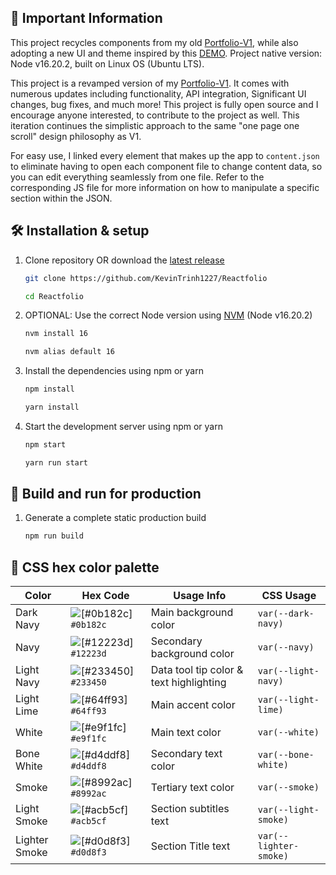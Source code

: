 <!-- <p align="center">
  <a href="https://www.kevintrinh.dev" target="_blank">
    <img alt="Fav Icon Png" src="https://github.com/KevinTrinh1227/Reactfolio/blob/master/public/assets/readme-icon.png" width="100"/>
  </a>
</p>
<h1 align="center">
  www.kevintrinh.dev - v2
</h1>
<p align="center">
  The Second iteration of <a href="https://www.kevintrinh.dev" target="_blank">kevintrinh.dev</a> built with React.js with GitHub API integration.
</p>

<div align="center">
  <img src="https://api.netlify.com/api/v1/badges/bda950e2-c382-4756-8f7c-129785602a59/deploy-status" alt="Website status" /> 
  <img src="https://img.shields.io/badge/maintenance-actively--developed-brightgreen.svg" alt="Maintained status" />
  <img src="https://img.shields.io/github/v/release/KevinTrinh1227/Reactfolio.svg" alt="Release badge" />
</div>

<a href="https://kevintrinh.dev" target="_blank">
   <img alt="Screen Shot from 10-03-2023 of landing page." src="https://github.com/KevinTrinh1227/Reactfolio/assets/48145892/d5a342d5-3e49-45d1-9028-cabc663ef61a">
</a>

<details>
  <summary align="center">VIEW MORE PHOTOS HERE</summary>
    <a href="https://www.kevintrinh.dev" target="_blank">
      <img alt="Screen Shot from 10-03-2023 of landing page." src="https://github.com/KevinTrinh1227/Reactfolio/blob/master/public/assets/screenshot_1.png">
      <img alt="Screen Shot" src="https://github.com/KevinTrinh1227/Reactfolio/blob/master/public/assets/screenshot_2.png">
      <img alt="Screen Shot" src="https://github.com/KevinTrinh1227/Reactfolio/blob/master/public/assets/screenshot_3.png">
      <img alt="Screen Shot" src="https://github.com/KevinTrinh1227/Reactfolio/blob/master/public/assets/screenshot_4.png">
      <img alt="Screen Shot" src="https://github.com/KevinTrinh1227/Reactfolio/blob/master/public/assets/screenshot_5.png">
    </a>
</details> -->

## 📌 Important Information

This project recycles components from my old [Portfolio-V1](https://github.com/KevinTrinh1227/Trinh), while also adopting a new UI and theme inspired by this [DEMO](https://steam-portfolio-demo.vercel.app/). Project native version: Node v16.20.2, built on Linux OS (Ubuntu LTS).

This project is a revamped version of my [Portfolio-V1](https://kevintrinh-v1.netlify.app). It comes with numerous updates including functionality, API integration, Significant UI changes, bug fixes, and much more! This project is fully open source and I encourage anyone interested, to contribute to the project as well. This iteration continues the simplistic approach to the same "one page one scroll" design philosophy as V1.

For easy use, I linked every element that makes up the app to `content.json` to eliminate having to open each component file to change content data, so you can edit everything seamlessly from one file. Refer to the corresponding JS file for more information on how to manipulate a specific section within the JSON.

## 🛠 Installation & setup

1. Clone repository OR download the [latest release](https://github.com/KevinTrinh1227/Reactfolio/releases)

   ```sh
   git clone https://github.com/KevinTrinh1227/Reactfolio
   ```

   ```sh
   cd Reactfolio
   ```

2. OPTIONAL: Use the correct Node version using [NVM](https://github.com/nvm-sh/nvm) (Node v16.20.2)

   ```sh
   nvm install 16
   ```

   ```sh
   nvm alias default 16
   ```

3. Install the dependencies using npm or yarn

   ```sh
   npm install
   ```

   ```sh
   yarn install
   ```

4. Start the development server using npm or yarn

   ```sh
   npm start
   ```

   ```sh
   yarn run start
   ```

## 🚀 Build and run for production

1. Generate a complete static production build

   ```sh
   npm run build
   ```

## 🎨 CSS hex color palette

| Color         | Hex Code                                                             | Usage Info                              | CSS Usage              |
| ------------- | -------------------------------------------------------------------- | --------------------------------------- | ---------------------- |
| Dark Navy     | ![[#0b182c]](https://via.placeholder.com/10/0b182c?text=+) `#0b182c` | Main background color                   | `var(--dark-navy)`     |
| Navy          | ![[#12223d]](https://via.placeholder.com/10/12223d?text=+) `#12223d` | Secondary background color              | `var(--navy)`          |
| Light Navy    | ![[#233450]](https://via.placeholder.com/10/233450?text=+) `#233450` | Data tool tip color & text highlighting | `var(--light-navy)`    |
| Light Lime    | ![[#64ff93]](https://via.placeholder.com/10/64ff93?text=+) `#64ff93` | Main accent color                       | `var(--light-lime)`    |
| White         | ![[#e9f1fc]](https://via.placeholder.com/10/e9f1fc?text=+) `#e9f1fc` | Main text color                         | `var(--white)`         |
| Bone White    | ![[#d4ddf8]](https://via.placeholder.com/10/d4ddf8?text=+) `#d4ddf8` | Secondary text color                    | `var(--bone-white)`    |
| Smoke         | ![[#8992ac]](https://via.placeholder.com/10/8992ac?text=+) `#8992ac` | Tertiary text color                     | `var(--smoke)`         |
| Light Smoke   | ![[#acb5cf]](https://via.placeholder.com/10/acb5cf?text=+) `#acb5cf` | Section subtitles text                  | `var(--light-smoke)`   |
| Lighter Smoke | ![[#d0d8f3]](https://via.placeholder.com/10/d0d8f3?text=+) `#d0d8f3` | Section Title text                      | `var(--lighter-smoke)` |

